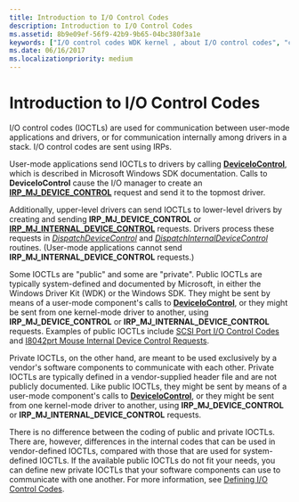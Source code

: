 ```yaml
---
title: Introduction to I/O Control Codes
description: Introduction to I/O Control Codes
ms.assetid: 8b9e09ef-56f9-42b9-9b65-04bc380f3a1e
keywords: ["I/O control codes WDK kernel , about I/O control codes", "control codes WDK IOCTLs , about I/O control codes", "IOCTLs WDK kernel , about I/O control codes", "private IOCTLs WDK kernel", "public IOCTLs WDK kernel", "IOCTLs WDK user-mode", "user-mode components WDK IOCTLs", "I/O control codes WDK user-mode", "control codes WDK user-mode"]
ms.date: 06/16/2017
ms.localizationpriority: medium
---
```


# Introduction to I/O Control Codes





I/O control codes (IOCTLs) are used for communication between user-mode applications and drivers, or for communication internally among drivers in a stack. I/O control codes are sent using IRPs.

User-mode applications send IOCTLs to drivers by calling [**DeviceIoControl**](https://docs.microsoft.com/windows/desktop/api/ioapiset/nf-ioapiset-deviceiocontrol), which is described in Microsoft Windows SDK documentation. Calls to **DeviceIoControl** cause the I/O manager to create an [**IRP\_MJ\_DEVICE\_CONTROL**](https://docs.microsoft.com/windows-hardware/drivers/kernel/irp-mj-device-control) request and send it to the topmost driver.

Additionally, upper-level drivers can send IOCTLs to lower-level drivers by creating and sending **IRP\_MJ\_DEVICE\_CONTROL** or [**IRP\_MJ\_INTERNAL\_DEVICE\_CONTROL**](https://docs.microsoft.com/windows-hardware/drivers/kernel/irp-mj-internal-device-control) requests. Drivers process these requests in [*DispatchDeviceControl*](https://docs.microsoft.com/windows-hardware/drivers/ddi/content/wdm/nc-wdm-driver_dispatch) and [*DispatchInternalDeviceControl*](https://docs.microsoft.com/windows-hardware/drivers/ddi/content/wdm/nc-wdm-driver_dispatch) routines. (User-mode applications cannot send **IRP\_MJ\_INTERNAL\_DEVICE\_CONTROL** requests.)

Some IOCTLs are "public" and some are "private". Public IOCTLs are typically system-defined and documented by Microsoft, in either the Windows Driver Kit (WDK) or the Windows SDK. They might be sent by means of a user-mode component's calls to [**DeviceIoControl**](https://docs.microsoft.com/windows/desktop/api/ioapiset/nf-ioapiset-deviceiocontrol), or they might be sent from one kernel-mode driver to another, using **IRP\_MJ\_DEVICE\_CONTROL** or **IRP\_MJ\_INTERNAL\_DEVICE\_CONTROL** requests. Examples of public IOCTLs include [SCSI Port I/O Control Codes](https://docs.microsoft.com/windows-hardware/drivers/ddi/content/index) and [I8042prt Mouse Internal Device Control Requests](https://docs.microsoft.com/windows-hardware/drivers/ddi/content/index).

Private IOCTLs, on the other hand, are meant to be used exclusively by a vendor's software components to communicate with each other. Private IOCTLs are typically defined in a vendor-supplied header file and are not publicly documented. Like public IOCTLs, they might be sent by means of a user-mode component's calls to [**DeviceIoControl**](https://docs.microsoft.com/windows/desktop/api/ioapiset/nf-ioapiset-deviceiocontrol), or they might be sent from one kernel-mode driver to another, using **IRP\_MJ\_DEVICE\_CONTROL** or **IRP\_MJ\_INTERNAL\_DEVICE\_CONTROL** requests.

There is no difference between the coding of public and private IOCTLs. There are, however, differences in the internal codes that can be used in vendor-defined IOCTLs, compared with those that are used for system-defined IOCTLs. If the available public IOCTLs do not fit your needs, you can define new private IOCTLs that your software components can use to communicate with one another. For more information, see [Defining I/O Control Codes](defining-i-o-control-codes.md).

 

 




